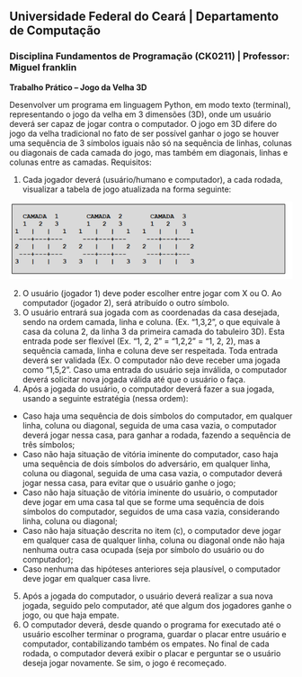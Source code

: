 ## **Universidade Federal do Ceará** |  **Departamento de Computação**
### **Disciplina Fundamentos de Programação (CK0211)** | **Professor: Miguel franklin**

**Trabalho Prático – Jogo da Velha 3D**

Desenvolver um programa em linguagem Python, em modo texto (terminal), representando o jogo da velha
em 3 dimensões (3D), onde um usuário deverá ser capaz de jogar contra o computador. O jogo em 3D difere
do jogo da velha tradicional no fato de ser possível ganhar o jogo se houver uma sequência de 3 símbolos
iguais não só na sequência de linhas, colunas ou diagonais de cada camada do jogo, mas também em
diagonais, linhas e colunas entre as camadas.
Requisitos:
1. Cada jogador deverá (usuário/humano e computador), a cada rodada, visualizar a tabela de jogo
atualizada na forma seguinte:

![exemplo](file.PNG)

2. O usuário (jogador 1) deve poder escolher entre jogar com X ou O. Ao computador (jogador 2), será
atribuído o outro símbolo.
3. O usuário entrará sua jogada com as coordenadas da casa desejada, sendo na ordem camada, linha e
coluna. (Ex. “1,3,2”, o que equivale à casa da coluna 2, da linha 3 da primeira camada do tabuleiro 3D).
Esta entrada pode ser flexível (Ex. “1, 2, 2” = “1,2,2” = “1, 2, 2), mas a sequência camada, linha
e coluna deve ser respeitada. Toda entrada deverá ser validada (Ex. O computador não deve receber
uma jogada como “1,5,2”. Caso uma entrada do usuário seja inválida, o computador deverá solicitar
nova jogada válida até que o usuário o faça.
4. Após a jogada do usuário, o computador deverá fazer a sua jogada, usando a seguinte estratégia (nessa
ordem):
* Caso haja uma sequência de dois símbolos do computador, em qualquer linha, coluna ou
diagonal, seguida de uma casa vazia, o computador deverá jogar nessa casa, para ganhar a
rodada, fazendo a sequência de três símbolos;
* Caso não haja situação de vitória iminente do computador, caso haja uma sequência de dois
símbolos do adversário, em qualquer linha, coluna ou diagonal, seguida de uma casa vazia, o
computador deverá jogar nessa casa, para evitar que o usuário ganhe o jogo;
* Caso não haja situação de vitória iminente do usuário, o computador deve jogar em uma casa
tal que se forme uma sequência de dois símbolos do computador, seguidos de uma casa
vazia, considerando linha, coluna ou diagonal;
* Caso não haja situação descrita no item (c), o computador deve jogar em qualquer casa de
qualquer linha, coluna ou diagonal onde não haja nenhuma outra casa ocupada (seja por
símbolo do usuário ou do computador);
* Caso nenhuma das hipóteses anteriores seja plausível, o computador deve jogar em qualquer
casa livre.
5. Após a jogada do computador, o usuário deverá realizar a sua nova jogada, seguido pelo computador,
até que algum dos jogadores ganhe o jogo, ou que haja empate.
6. O computador deverá, desde quando o programa for executado até o usuário escolher terminar o
programa, guardar o placar entre usuário e computador, contabilizando também os empates. No final
de cada rodada, o computador deverá exibir o placar e perguntar se o usuário deseja jogar novamente.
Se sim, o jogo é recomeçado.